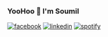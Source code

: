 ### YooHoo 👋 I'm Soumil

[![facebook](https://socialize-md.vercel.app/api/badge/facebook)](https://www.facebook.com/soumilgad/)
[![linkedin](https://socialize-md.vercel.app/api/badge/linkedin)](https://www.linkedin.com/in/soumil-gad/)
[![spotify](https://socialize-md.vercel.app/api/badge/spotify)](https://open.spotify.com/user/soumil101?si=wFDGFkzUR1aBWXOfxpMQFA)


<!--
**soumil101/soumil101** is a ✨ _special_ ✨ repository because its `README.md` (this file) appears on your GitHub profile.

Here are some ideas to get you started:

- 🔭 I’m currently working on ...
- 🌱 I’m currently learning ...
- 👯 I’m looking to collaborate on ...
- 🤔 I’m looking for help with ...
- 💬 Ask me about ...
- 📫 How to reach me: ...
- 😄 Pronouns: ...
- ⚡ Fun fact: ...
-->
